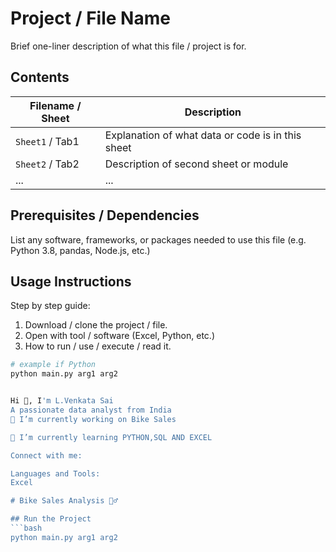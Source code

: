 # Project / File Name

Brief one-liner description of what this file / project is for.

## Contents

| Filename / Sheet | Description |
|------------------|-------------|
| `Sheet1` / Tab1 | Explanation of what data or code is in this sheet |
| `Sheet2` / Tab2 | Description of second sheet or module |
| ... | ... |

## Prerequisites / Dependencies

List any software, frameworks, or packages needed to use this file (e.g. Python 3.8, pandas, Node.js, etc.)

## Usage Instructions

Step by step guide:

1. Download / clone the project / file.
2. Open with tool / software (Excel, Python, etc.)
3. How to run / use / execute / read it.

```bash
# example if Python
python main.py arg1 arg2


Hi 👋, I'm L.Venkata Sai
A passionate data analyst from India
🔭 I’m currently working on Bike Sales

🌱 I’m currently learning PYTHON,SQL AND EXCEL

Connect with me:

Languages and Tools:
Excel

# Bike Sales Analysis 🚴‍♂️

## Run the Project
```bash
python main.py arg1 arg2

